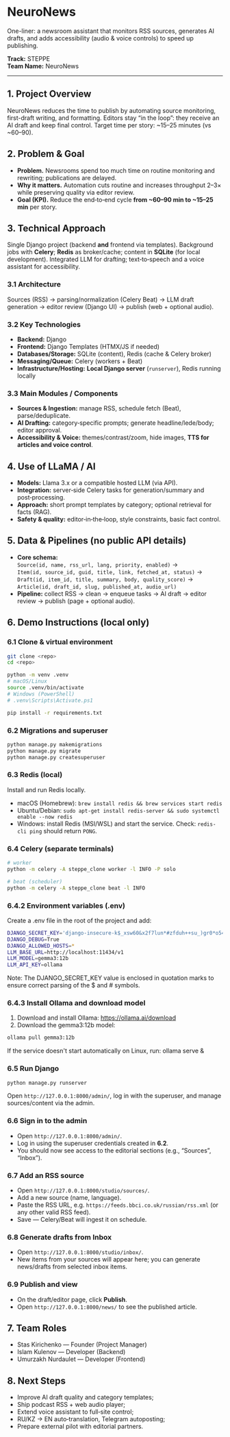 # NeuroNews
One-liner: a newsroom assistant that monitors RSS sources, generates AI drafts, and adds accessibility (audio & voice controls) to speed up publishing.

**Track:** STEPPE  
**Team Name:** NeuroNews

---

## 1. Project Overview
NeuroNews reduces the time to publish by automating source monitoring, first-draft writing, and formatting. Editors stay “in the loop”: they receive an AI draft and keep final control. Target time per story: ~15–25 minutes (vs ~60–90).

## 2. Problem & Goal
- **Problem.** Newsrooms spend too much time on routine monitoring and rewriting; publications are delayed.  
- **Why it matters.** Automation cuts routine and increases throughput 2–3× while preserving quality via editor review.  
- **Goal (KPI).** Reduce the end‑to‑end cycle **from ~60–90 min to ~15–25 min** per story.

## 3. Technical Approach
Single Django project (backend **and** frontend via templates). Background jobs with **Celery**; **Redis** as broker/cache; content in **SQLite** (for local development). Integrated LLM for drafting; text‑to‑speech and a voice assistant for accessibility.

### 3.1 Architecture
Sources (RSS) → parsing/normalization (Celery Beat) → LLM draft generation → editor review (Django UI) → publish (web + optional audio).

### 3.2 Key Technologies
- **Backend:** Django  
- **Frontend:** Django Templates (HTMX/JS if needed)  
- **Databases/Storage:** SQLite (content), Redis (cache & Celery broker)  
- **Messaging/Queue:** Celery (workers + Beat)  
- **Infrastructure/Hosting:** **Local Django server** (`runserver`), Redis running locally

### 3.3 Main Modules / Components
- **Sources & Ingestion:** manage RSS, schedule fetch (Beat), parse/deduplicate.  
- **AI Drafting:** category‑specific prompts; generate headline/lede/body; editor approval.  
- **Accessibility & Voice:** themes/contrast/zoom, hide images, **TTS for articles and voice control**.

## 4. Use of LLaMA / AI
- **Models:** Llama 3.x or a compatible hosted LLM (via API).  
- **Integration:** server‑side Celery tasks for generation/summary and post‑processing.  
- **Approach:** short prompt templates by category; optional retrieval for facts (RAG).  
- **Safety & quality:** editor‑in‑the‑loop, style constraints, basic fact control.

## 5. Data & Pipelines (no public API details)
- **Core schema:**  
  `Source(id, name, rss_url, lang, priority, enabled)` →  
  `Item(id, source_id, guid, title, link, fetched_at, status)` →  
  `Draft(id, item_id, title, summary, body, quality_score)` →  
  `Article(id, draft_id, slug, published_at, audio_url)`  
- **Pipeline:** collect RSS → clean → enqueue tasks → AI draft → editor review → publish (page + optional audio).

## 6. Demo Instructions (local only)

### 6.1 Clone & virtual environment
```bash
git clone <repo>
cd <repo>

python -m venv .venv
# macOS/Linux
source .venv/bin/activate
# Windows (PowerShell)
# .venv\Scripts\Activate.ps1

pip install -r requirements.txt
```

### 6.2 Migrations and superuser
```bash
python manage.py makemigrations
python manage.py migrate
python manage.py createsuperuser
```

### 6.3 Redis (local)
Install and run Redis locally.
- macOS (Homebrew): `brew install redis && brew services start redis`
- Ubuntu/Debian: `sudo apt-get install redis-server && sudo systemctl enable --now redis`
- Windows: install Redis (MSI/WSL) and start the service.
Check: `redis-cli ping` should return `PONG`.

### 6.4 Celery (separate terminals)
```bash
# worker
python -m celery -A steppe_clone worker -l INFO -P solo

# beat (scheduler)
python -m celery -A steppe_clone beat -l INFO
```

### 6.4.2 Environment variables (.env)
Create a .env file in the root of the project and add:
```bash
DJANGO_SECRET_KEY='django-insecure-k$_xsw60&x2f7lun*#zfduh++su_)gr0*o54tbz@rwd7+q-=fm'
DJANGO_DEBUG=True
DJANGO_ALLOWED_HOSTS=*
LLM_BASE_URL=http://localhost:11434/v1
LLM_MODEL=gemma3:12b
LLM_API_KEY=ollama
```
Note: The DJANGO_SECRET_KEY value is enclosed in quotation marks to ensure correct parsing of the $ and # symbols.

### 6.4.3 Install Ollama and download model
1) Download and install Ollama: https://ollama.ai/download
2) Download the gemma3:12b model:
```bash
ollama pull gemma3:12b
```

If the service doesn't start automatically on Linux, run: ollama serve &

### 6.5 Run Django
```bash
python manage.py runserver
```
Open `http://127.0.0.1:8000/admin/`, log in with the superuser, and manage sources/content via the admin.



### 6.6 Sign in to the admin
- Open `http://127.0.0.1:8000/admin/`.
- Log in using the superuser credentials created in **6.2**.
- You should now see access to the editorial sections (e.g., “Sources”, “Inbox”).

### 6.7 Add an RSS source
- Open `http://127.0.0.1:8000/studio/sources/`.
- Add a new source (name, language).
- Paste the RSS URL, e.g. `https://feeds.bbci.co.uk/russian/rss.xml` (or any other valid RSS feed).
- Save — Celery/Beat will ingest it on schedule.

### 6.8 Generate drafts from Inbox
- Open `http://127.0.0.1:8000/studio/inbox/`.
- New items from your sources will appear here; you can generate news/drafts from selected inbox items.



### 6.9 Publish and view
- On the draft/editor page, click **Publish**.
- Open `http://127.0.0.1:8000/news/` to see the published article.

## 7. Team Roles
- Stas Kirichenko — Founder (Project Manager)
- Islam Kulenov — Developer (Backend)
- Umurzakh Nurdaulet — Developer (Frontend)

## 8. Next Steps
- Improve AI draft quality and category templates;
- Ship podcast RSS + web audio player;
- Extend voice assistant to full‑site control;
- RU/KZ → EN auto‑translation, Telegram autoposting;
- Prepare external pilot with editorial partners.
